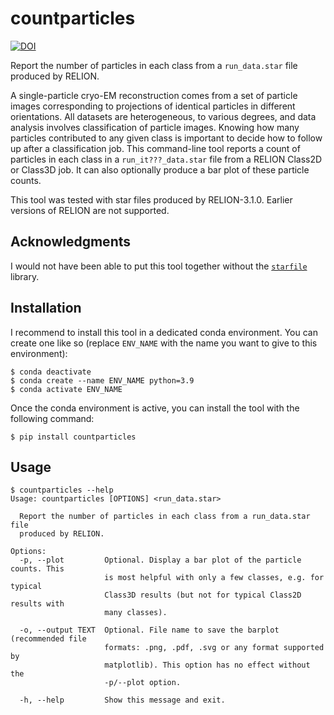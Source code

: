 # countparticles

[![DOI](https://zenodo.org/badge/DOI/10.5281/zenodo.4139778.svg)](https://doi.org/10.5281/zenodo.4139778)

Report the number of particles in each class from a `run_data.star` file
produced by RELION.

A single-particle cryo-EM reconstruction comes from a set of particle images
corresponding to projections of identical particles in different orientations.
All datasets are heterogeneous, to various degrees, and data analysis involves
classification of particle images. Knowing how many particles contributed to
any given class is important to decide how to follow up after a classification
job. This command-line tool reports a count of particles in each class in a
`run_it???_data.star` file from a RELION Class2D or Class3D job. It can also
optionally produce a bar plot of these particle counts.

This tool was tested with star files produced by RELION-3.1.0. Earlier versions
of RELION are not supported.

## Acknowledgments

I would not have been able to put this tool together without the
[`starfile`](https://github.com/alisterburt/starfile) library.

## Installation

I recommend to install this tool in a dedicated conda environment. You can 
create one like so (replace `ENV_NAME` with the name you want to give to this
environment):

```
$ conda deactivate
$ conda create --name ENV_NAME python=3.9
$ conda activate ENV_NAME
```

Once the conda environment is active, you can install the tool with the
following command:

```
$ pip install countparticles
```

## Usage

```
$ countparticles --help
Usage: countparticles [OPTIONS] <run_data.star>

  Report the number of particles in each class from a run_data.star file
  produced by RELION.

Options:
  -p, --plot         Optional. Display a bar plot of the particle counts. This
                     is most helpful with only a few classes, e.g. for typical
                     Class3D results (but not for typical Class2D results with
                     many classes).

  -o, --output TEXT  Optional. File name to save the barplot (recommended file
                     formats: .png, .pdf, .svg or any format supported by
                     matplotlib). This option has no effect without the
                     -p/--plot option.

  -h, --help         Show this message and exit.
```
